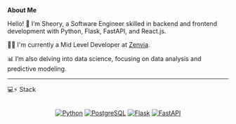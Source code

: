 
**About Me**

Hello! 👋 I’m Sheory, a Software Engineer skilled in backend and frontend development with Python, Flask, FastAPI, and React.js.

👩‍💻 I'm currently a Mid Level Developer at [Zenvia](https://github.com/zenvia).

📊 I’m also delving into data science, focusing on data analysis and predictive modeling.
<br/>
<hr/>
💻⚡ Stack    
<br /> <br/>

<center>

[![Python](https://img.shields.io/badge/-Python-f8ff12?logo=Python&logoColor=blue&link=https://www.python.org/)](https://www.python.org/)
[![PostgreSQL](https://img.shields.io/badge/-PostgreSQL-336791?logo=PostgreSQL&logoColor=white&link=https://www.postgresql.org/)](https://www.postgresql.org/)
[![Flask](https://img.shields.io/badge/Flask-000000?style=for-the-badge&logo=flask&logoColor=white)](https://flask.palletsprojects.com/en/2.0.x/)
[![FastAPI](https://img.shields.io/badge/FastAPI-005571?style=for-the-badge&logo=fastapi)](https://fastapi.tiangolo.com/)

</center>

